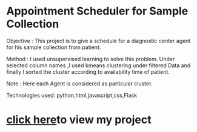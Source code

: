 # Appointment Scheduler for Sample Collection
Objective : This project is to give a schedule for a diagnostic center agent for his sample collection from patient.

Method : I used unsupervised learning to solve this problem. Under selected column names ,I used kmeans clustering under filtered Data and finally I sorted the cluster according to availability time of patient.

Note : Here each Agent is considered as particular cluster.

Technologies used: python,html,javascript,css,Flask
<h1> <a href="https://appointmentschedulermed.herokuapp.com/">click here</a>to view my project<h1>
